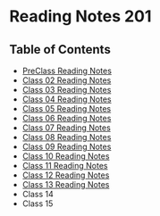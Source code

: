 # Reading Notes 201

## Table of Contents
- [PreClass Reading Notes](preclass.md)
- [Class 02 Reading Notes](notes-02.md)
- [Class 03 Reading Notes](notes-03.md)
- [Class 04 Reading Notes](notes-04.md)
- [Class 05 Reading Notes](notes-05.md)
- [Class 06 Reading Notes](notes-06.md)
- [Class 07 Reading Notes](notes-07.md)
- [Class 08 Reading Notes](notes-08.md)
- [Class 09 Reading Notes](notes-09.md)
- [Class 10 Reading Notes](notes-10.md)
- [Class 11 Reading Notes](notes-11.md)
- [Class 12 Reading Notes](notes-12.md)
- [Class 13 Reading Notes](notes-13.md)
- Class 14
- Class 15
